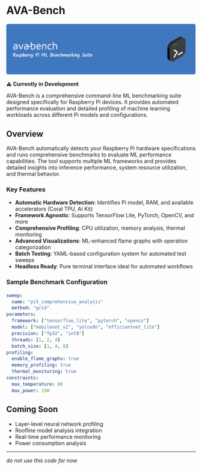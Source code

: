 # AVA-Bench

<div align="center">
  <img src="./assets/github-header-image.png" alt="Project Banner" width="800"/>
</div>

**⚠️ Currently in Development**

AVA-Bench is a comprehensive command-line ML benchmarking suite designed specifically for Raspberry Pi devices. It provides automated performance evaluation and detailed profiling of machine learning workloads across different Pi models and configurations.

## Overview

AVA-Bench automatically detects your Raspberry Pi hardware specifications and runs comprehensive benchmarks to evaluate ML performance capabilities. The tool supports multiple ML frameworks and provides detailed insights into inference performance, system resource utilization, and thermal behavior.

### Key Features

- **Automatic Hardware Detection**: Identifies Pi model, RAM, and available accelerators (Coral TPU, AI Kit)
- **Framework Agnostic**: Supports TensorFlow Lite, PyTorch, OpenCV, and more
- **Comprehensive Profiling**: CPU utilization, memory analysis, thermal monitoring
- **Advanced Visualizations**: ML-enhanced flame graphs with operation categorization
- **Batch Testing**: YAML-based configuration system for automated test sweeps
- **Headless Ready**: Pure terminal interface ideal for automated workflows

### Sample Benchmark Configuration

```yaml
sweep:
  name: "pi5_comprehensive_analysis"
  method: "grid"
parameters:
  framework: ["tensorflow_lite", "pytorch", "opencv"]
  model: ["mobilenet_v2", "yolov8n", "efficientnet_lite"]
  precision: ["fp32", "int8"]
  threads: [1, 2, 4]
  batch_size: [1, 4, 8]
profiling:
  enable_flame_graphs: true
  memory_profiling: true
  thermal_monitoring: true
constraints:
  max_temperature: 80
  max_power: 15W
```

## Coming Soon

- Layer-level neural network profiling
- Roofline model analysis integration
- Real-time performance monitoring
- Power consumption analysis

---

*do not use this code for now*
